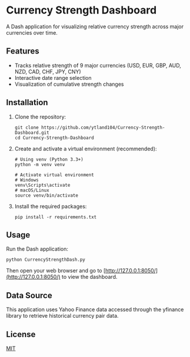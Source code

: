 # Currency Strength Dashboard

A Dash application for visualizing relative currency strength across major currencies over time.

## Features

- Tracks relative strength of 9 major currencies (USD, EUR, GBP, AUD, NZD, CAD, CHF, JPY, CNY)
- Interactive date range selection
- Visualization of cumulative strength changes

## Installation

1. Clone the repository:
   ```
   git clone https://github.com/ytland104/Currency-Strength-Dashboard.git
   cd Currency-Strength-Dashboard
   ```

2. Create and activate a virtual environment (recommended):
   ```
   # Using venv (Python 3.3+)
   python -m venv venv
   
   # Activate virtual environment
   # Windows
   venv\Scripts\activate
   # macOS/Linux
   source venv/bin/activate
   ```

3. Install the required packages:
   ```
   pip install -r requirements.txt
   ```

## Usage

Run the Dash application:
```
python CurrencyStrengthDash.py
```

Then open your web browser and go to [http://127.0.0.1:8050/](http://127.0.0.1:8050/) to view the dashboard.

## Data Source

This application uses Yahoo Finance data accessed through the yfinance library to retrieve historical currency pair data.

## License

[MIT](LICENSE)